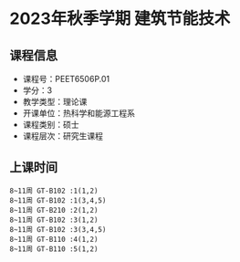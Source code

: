 # 2023年秋季学期 建筑节能技术 






## 课程信息

- 课程号：PEET6506P.01
- 学分：3
- 教学类型：理论课
- 开课单位：热科学和能源工程系
- 课程类别：硕士
- 课程层次：研究生课程

## 上课时间

```
8~11周 GT-B102 :1(1,2)
8~11周 GT-B102 :1(3,4,5)
8~11周 GT-B210 :2(1,2)
8~11周 GT-B102 :3(1,2)
8~11周 GT-B102 :3(3,4,5)
8~11周 GT-B110 :4(1,2)
8~11周 GT-B110 :5(1,2)
```

